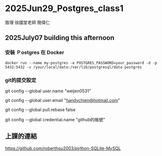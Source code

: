 # 2025Jun29_Postgres_class1
致理 徐國堂老師 
        簡偉仁

## 2025July07 building this afternoon
### 安裝 Ｐostgres 在 Docker 
    docker run --name my-postgres -e POSTGRES_PASSWORD=your_password -d -p 5432:5432 -v /your/local/data:/var/lib/postgresql/data postgres
    
### git的提交設定
git config --global user.name "weijen0531"

git config --global user.email "handychien@hotmail.com"

git config --global pull.rebase false

git config --global credential.name "github的帳號"

## 上課的連結
https://github.com/roberthsu2003/python-SQLite-MySQL
